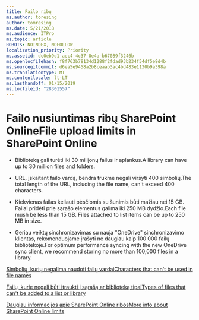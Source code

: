 ```yaml
---
title: Failo ribų
ms.author: toresing
author: tomresing
ms.date: 5/21/2018
ms.audience: ITPro
ms.topic: article
ROBOTS: NOINDEX, NOFOLLOW
localization_priority: Priority
ms.assetid: dc0eb9d1-aec4-4c37-8e4a-b67089f3246b
ms.openlocfilehash: f8f763b78134d1288f2fdad93b234f54df5e8d4b
ms.sourcegitcommit: d6ea5e9458a2b8ceaab3ac4bd483e1130b9a398a
ms.translationtype: MT
ms.contentlocale: lt-LT
ms.lasthandoff: 01/15/2019
ms.locfileid: "28301557"
---
```

# <a name="file-upload-limits-in-sharepoint-online"></a><span data-ttu-id="1fd80-102">Failo nusiuntimas ribų SharePoint Online</span><span class="sxs-lookup"><span data-stu-id="1fd80-102">File upload limits in SharePoint Online</span></span>

- <span data-ttu-id="1fd80-103">Biblioteką gali turėti iki 30 milijonų failus ir aplankus.</span><span class="sxs-lookup"><span data-stu-id="1fd80-103">A library can have up to 30 million files and folders.</span></span>
    
- <span data-ttu-id="1fd80-104">URL, įskaitant failo vardą, bendra trukmė negali viršyti 400 simbolių.</span><span class="sxs-lookup"><span data-stu-id="1fd80-104">The total length of the URL, including the file name, can't exceed 400 characters.</span></span>
    
- <span data-ttu-id="1fd80-p101">Kiekvienas failas keliauti pėsčiomis su šunimis būti mažiau nei 15 GB. Failai pridėti prie sąrašo elementus galima iki 250 MB dydžio.</span><span class="sxs-lookup"><span data-stu-id="1fd80-p101">Each file mush be less than 15 GB. Files attached to list items can be up to 250 MB in size.</span></span>
    
- <span data-ttu-id="1fd80-107">Geriau veiktų sinchronizavimas su nauja "OneDrive" sinchronizavimo klientas, rekomenduojame įrašyti ne daugiau kaip 100 000 failų bibliotekoje.</span><span class="sxs-lookup"><span data-stu-id="1fd80-107">For optimum performance syncing with the new OneDrive sync client, we recommend storing no more than 100,000 files in a library.</span></span> 
    
[<span data-ttu-id="1fd80-108">Simbolių, kurių negalima naudoti failų vardai</span><span class="sxs-lookup"><span data-stu-id="1fd80-108">Characters that can't be used in file names</span></span>](https://go.microsoft.com/fwlink/?linkid=866430)
  
[<span data-ttu-id="1fd80-109">Failų, kurie negali būti įtraukti į sąrašą ar biblioteką tipai</span><span class="sxs-lookup"><span data-stu-id="1fd80-109">Types of files that can't be added to a list or library</span></span>](https://go.microsoft.com/fwlink/?linkid=273757)
  
[<span data-ttu-id="1fd80-110">Daugiau informacijos apie SharePoint Online ribos</span><span class="sxs-lookup"><span data-stu-id="1fd80-110">More info about SharePoint Online limits</span></span>](https://go.microsoft.com/fwlink/?linkid=271273)
  


